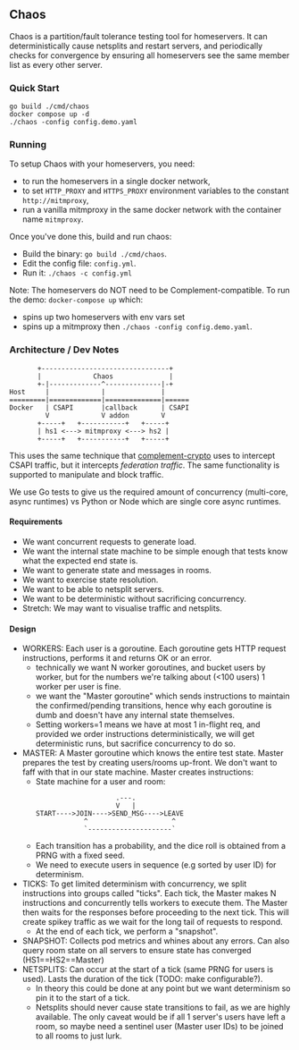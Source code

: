 ## Chaos

Chaos is a partition/fault tolerance testing tool for homeservers. It can deterministically cause netsplits and restart servers, and periodically checks for convergence by ensuring all homeservers see the same member list as every other server.

### Quick Start
```
go build ./cmd/chaos
docker compose up -d
./chaos -config config.demo.yaml
```

### Running

To setup Chaos with your homeservers, you need:
 - to run the homeservers in a single docker network,
 - to set `HTTP_PROXY` and `HTTPS_PROXY` environment variables to the constant `http://mitmproxy`,
 - run a vanilla mitmproxy in the same docker network with the container name `mitmproxy`.

Once you've done this, build and run chaos:
- Build the binary: `go build ./cmd/chaos`.
- Edit the config file: `config.yml`.
- Run it: `./chaos -c config.yml`

Note: The homeservers do NOT need to be Complement-compatible. To run the demo: `docker-compose up` which:
 - spins up two homeservers with env vars set
 - spins up a mitmproxy
then `./chaos -config config.demo.yaml`.

### Architecture / Dev Notes

```
       +--------------------------------+
       |             Chaos              |
       +-|-------------^--------------|-+
Host     |             |              |
=========|=============|==============|======
Docker   | CSAPI       |callback      | CSAPI
         V             V addon        V
       +-----+   +-----------+   +-----+
       | hs1 <---> mitmproxy <---> hs2 |
       +-----+   +-----------+   +-----+
```

This uses the same technique that [complement-crypto](https://github.com/matrix-org/complement-crypto/)
uses to intercept CSAPI traffic, but it intercepts _federation traffic_. The same functionality is
supported to manipulate and block traffic.

We use Go tests to give us the required amount of concurrency (multi-core, async runtimes) vs Python
or Node which are single core async runtimes.

#### Requirements

- We want concurrent requests to generate load.
- We want the internal state machine to be simple enough that tests know what the expected end state is.
- We want to generate state and messages in rooms.
- We want to exercise state resolution.
- We want to be able to netsplit servers.
- We want to be deterministic without sacrificing concurrency.
- Stretch: We may want to visualise traffic and netsplits.

#### Design

- WORKERS: Each user is a goroutine. Each goroutine gets HTTP request instructions, performs it and returns OK or an error.
  * technically we want N worker goroutines, and bucket users by worker, but for the numbers we're talking about (<100 users) 1 worker per user is fine.
  * we want the "Master goroutine" which sends instructions to maintain the confirmed/pending transitions, hence why each goroutine is dumb and doesn't have any internal state themselves.
  * Setting workers=1 means we have at most 1 in-flight req, and provided we order instructions deterministically, we will get deterministic runs, but sacrifice concurrency to do so.
- MASTER: A Master goroutine which knows the entire test state. Master prepares the test by creating users/rooms up-front. We don't want to faff with that in our state machine. Master creates instructions:
  * State machine for a user and room:
    ```
                        .---. 
                        V   |
    START---->JOIN---->SEND_MSG---->LEAVE
                ^                     ^
                `---------------------`
    ```
  * Each transition has a probability, and the dice roll is obtained from a PRNG with a fixed seed.
  * We need to execute users in sequence (e.g sorted by user ID) for determinism.
- TICKS: To get limited determinism with concurrency, we split instructions into groups called "ticks". Each tick, the Master makes N instructions and concurrently tells workers to execute them. The Master then waits for the responses before proceeding to the next tick. This will create spikey traffic as we wait for the long tail of requests to respond.
  * At the end of each tick, we perform a "snapshot".
- SNAPSHOT: Collects pod metrics and whines about any errors. Can also query room state on all servers to ensure state has converged (HS1==HS2==Master)
- NETSPLITS: Can occur at the start of a tick (same PRNG for users is used). Lasts the duration of the tick (TODO: make configurable?).
  * In theory this could be done at any point but we want determinism so pin it to the start of a tick.
  * Netsplits should never cause state transitions to fail, as we are highly available. The only caveat would be if all 1 server's users have left a room, so maybe need a sentinel user (Master user IDs) to be joined to all rooms to just lurk.
